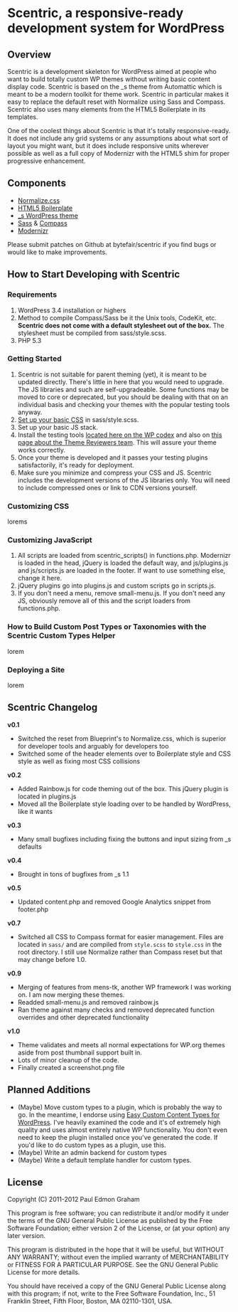 # Scentric, a responsive-ready development system for WordPress

## Overview

Scentric is a development skeleton for WordPress aimed at people who want to build totally custom WP themes without writing basic content display code. Scentric is based on the _s theme from Automattic which is meant to be a modern toolkit for theme work. Scentric in particular makes it easy to replace the default reset with Normalize using Sass and Compass. Scentric also uses many elements from the HTML5 Boilerplate in its templates.

One of the coolest things about Scentric is that it's totally responsive-ready. It does not include any grid systems or any assumptions about what sort of layout you might want, but it does include responsive units wherever possible as well as a full copy of Modernizr with the HTML5 shim for proper progressive enhancement.

## Components

* [Normalize.css](http://necolas.github.com/normalize.css/)
* [HTML5 Boilerplate](http://html5boilerplate.com)
* [_s WordPress theme](https://github.com/Automattic/_s)
* [Sass](http://sass-lang.com) & [Compass](http://compass-style.org)
* [Modernizr](http://modernizr.com/)

Please submit patches on Github at bytefair/scentric if you find bugs or would like to make improvements.

## How to Start Developing with Scentric

### Requirements
1. WordPress 3.4 installation or highers
2. Method to compile Compass/Sass be it the Unix tools, CodeKit, etc. __Scentric does not come with a default stylesheet out of the box.__ The stylesheet must be compiled from sass/style.scss.
3. PHP 5.3

### Getting Started

1. Scentric is not suitable for parent theming (yet), it is meant to be updated directly. There's little in here that you would need to upgrade. The JS libraries and such are self-upgradeable. Some functions may be moved to core or deprecated, but you should be dealing with that on an individual basis and checking your themes with the popular testing tools anyway.
2. [Set up your basic CSS](#customize-css) in sass/style.scss.
3. Set up your basic JS stack.
4. Install the testing tools [located here on the WP codex](http://codex.wordpress.org/Theme_Unit_Test) and also on [this page about the Theme Reviewers team](http://make.wordpress.org/themes/about/how-to-join-wptrt/). This will assure your theme works correctly.
5. Once your theme is developed and it passes your testing plugins satisfactorily, it's ready for deployment.
6. Make sure you minimize and compress your CSS and JS. Scentric includes the development versions of the JS libraries only. You will need to include compressed ones or link to CDN versions yourself.

### <span id="customize-css">Customizing CSS</span>

lorems

### <span id="customize-js">Customizing JavaScript</span>

1. All scripts are loaded from scentric_scripts() in functions.php. Modernizr is loaded in the head, jQuery is loaded the default way, and js/plugins.js and js/scripts.js are loaded in the footer. If want to use something else, change it here.
2. jQuery plugins go into plugins.js and custom scripts go in scripts.js.
3. If you don't need a menu, remove small-menu.js. If you don't need any JS, obviously remove all of this and the script loaders from functions.php.

### How to Build Custom Post Types or Taxonomies with the Scentric Custom Types Helper

lorem

### Deploying a Site

lorem

## Scentric Changelog

__v0.1__

* Switched the reset from Blueprint's to Normalize.css, which is superior for developer tools and arguably for developers too
* Switched some of the header elements over to Boilerplate style and CSS style as well as fixing most CSS collisions

__v0.2__

* Added Rainbow.js for code theming out of the box. This jQuery plugin is located in plugins.js
* Moved all the Boilerplate style loading over to be handled by WordPress, like it wants

__v0.3__

* Many small bugfixes including fixing the buttons and input sizing from _s defaults

__v0.4__

* Brought in tons of bugfixes from _s 1.1

__v0.5__

* Updated content.php and removed Google Analytics snippet from footer.php

__v0.7__

* Switched all CSS to Compass format for easier management. Files are located in `sass/` and are compiled from `style.scss` to `style.css` in the root directory. I still use Normalize rather than Compass reset but that may change before 1.0.

__v0.9__

* Merging of features from mens-tk, another WP framework I was working on. I am now merging these themes.
* Readded small-menu.js and removed rainbow.js
* Ran theme against many checks and removed deprecated function overrides and other deprecated functionality

__v1.0__

* Theme validates and meets all normal expectations for WP.org themes aside from post thumbnail support built in.
* Lots of minor cleanup of the code.
* Finally created a screenshot.png file

## Planned Additions

* (Maybe) Move custom types to a plugin, which is probably the way to go. In the meantime, I endorse using [Easy Custom Content Types for WordPress](http://codecanyon.net/item/easy-custom-content-types-for-wordpress/234182). I've heavily examined the code and it's of extremely high quality and uses almost entirely native WP functionality. You don't even need to keep the plugin installed once you've generated the code. If you'd like to do custom types as a plugin, use this.
* (Maybe) Write an admin backend for custom types
* (Maybe) Write a default template handler for custom types.

## License

Copyright (C) 2011-2012 Paul Edmon Graham

This program is free software; you can redistribute it and/or
modify it under the terms of the GNU General Public License
as published by the Free Software Foundation; either version 2
of the License, or (at your option) any later version.

This program is distributed in the hope that it will be useful,
but WITHOUT ANY WARRANTY; without even the implied warranty of
MERCHANTABILITY or FITNESS FOR A PARTICULAR PURPOSE.  See the
GNU General Public License for more details.

You should have received a copy of the GNU General Public License
along with this program; if not, write to the Free Software
Foundation, Inc., 51 Franklin Street, Fifth Floor, Boston, MA  02110-1301, USA.
